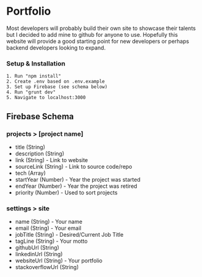 # Portfolio

Most developers will probably build their own site to showcase their talents but I decided to add mine to github for anyone to use. Hopefully this website will provide a good starting point for new developers or perhaps backend developers looking to expand.

### Setup & Installation

```
1. Run "npm install"
2. Create .env based on .env.example
3. Set up Firebase (see schema below)
4. Run "grunt dev"
5. Navigate to localhost:3000
```

## Firebase Schema

### projects > [project name]

- title (String)
- description (String)
- link (String) - Link to website
- sourceLink (String) - Link to source code/repo
- tech (Array)
- startYear (Number) - Year the project was started
- endYear (Number) - Year the project was retired
- priority (Number) - Used to sort projects

### settings > site

- name (String) - Your name
- email (String) - Your email
- jobTitle (String) - Desired/Current Job Title
- tagLine (String) - Your motto
- githubUrl (String)
- linkedinUrl (String)
- websiteUrl (String) - Your portfolio
- stackoverflowUrl (String)
